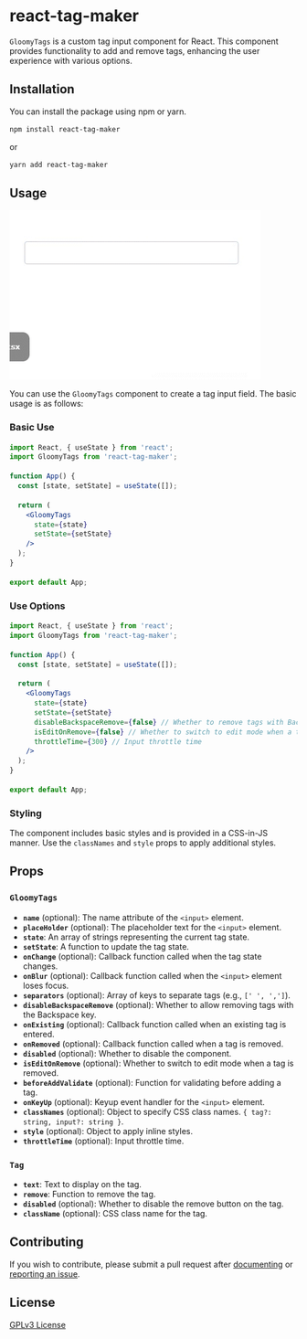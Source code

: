 # react-tag-maker

`GloomyTags` is a custom tag input component for React. This component provides functionality to add and remove tags, enhancing the user experience with various options.

## Installation

You can install the package using npm or yarn.

```bash
npm install react-tag-maker
``` 

or

```bash
yarn add react-tag-maker
```

## Usage
![Usage Example](https://github.com/gloomystore/react-tag-maker/blob/main/use.gif?raw=true)

You can use the `GloomyTags` component to create a tag input field. The basic usage is as follows:

### Basic Use

```jsx
import React, { useState } from 'react';
import GloomyTags from 'react-tag-maker';

function App() {
  const [state, setState] = useState([]);

  return (
    <GloomyTags
      state={state}
      setState={setState}
    />
  );
}

export default App;
```

### Use Options

```jsx
import React, { useState } from 'react';
import GloomyTags from 'react-tag-maker';

function App() {
  const [state, setState] = useState([]);

  return (
    <GloomyTags
      state={state}
      setState={setState}
      disableBackspaceRemove={false} // Whether to remove tags with Backspace
      isEditOnRemove={false} // Whether to switch to edit mode when a tag is removed
      throttleTime={300} // Input throttle time
    />
  );
}

export default App;
```



### Styling

The component includes basic styles and is provided in a CSS-in-JS manner. Use the `classNames` and `style` props to apply additional styles.

## Props

### `GloomyTags`

- **`name`** (optional): The name attribute of the `<input>` element.
- **`placeHolder`** (optional): The placeholder text for the `<input>` element.
- **`state`**: An array of strings representing the current tag state.
- **`setState`**: A function to update the tag state.
- **`onChange`** (optional): Callback function called when the tag state changes.
- **`onBlur`** (optional): Callback function called when the `<input>` element loses focus.
- **`separators`** (optional): Array of keys to separate tags (e.g., `[' ', ',']`).
- **`disableBackspaceRemove`** (optional): Whether to allow removing tags with the Backspace key.
- **`onExisting`** (optional): Callback function called when an existing tag is entered.
- **`onRemoved`** (optional): Callback function called when a tag is removed.
- **`disabled`** (optional): Whether to disable the component.
- **`isEditOnRemove`** (optional): Whether to switch to edit mode when a tag is removed.
- **`beforeAddValidate`** (optional): Function for validating before adding a tag.
- **`onKeyUp`** (optional): Keyup event handler for the `<input>` element.
- **`classNames`** (optional): Object to specify CSS class names. `{ tag?: string, input?: string }`.
- **`style`** (optional): Object to apply inline styles.
- **`throttleTime`** (optional): Input throttle time.

### `Tag`

- **`text`**: Text to display on the tag.
- **`remove`**: Function to remove the tag.
- **`disabled`** (optional): Whether to disable the remove button on the tag.
- **`className`** (optional): CSS class name for the tag.

## Contributing

If you wish to contribute, please submit a pull request after [documenting](CONTRIBUTING.md) or [reporting an issue](https://github.com/gloomystore/react-tag-maker/issues).

## License

[GPLv3 License](LICENSE)